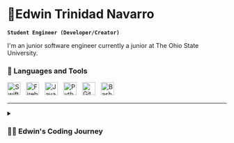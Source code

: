 # 🩻Edwin Trinidad Navarro

**`Student Engineer (Developer/Creator)`**

I'm an junior software engineer currently a junior at The Ohio State University. 

### 🧰 Languages and Tools

<img align="left" alt="Swift" width="30px" style="padding-right:10px;" src="https://cdn.jsdelivr.net/gh/devicons/devicon@latest/icons/swift/swift-original.svg" />
<img align="left" alt="Firebase" width="30px" style="padding-right:10px;" src="https://cdn.jsdelivr.net/gh/devicons/devicon@latest/icons/firebase/firebase-original.svg" />
<img align="left" alt="Java" width="30px" style="padding-right:10px;" src="https://cdn.jsdelivr.net/gh/devicons/devicon/icons/java/java-original.svg"/>
<img align="left" alt="Python" width="30px" style="padding-right:10px;" src="https://cdn.jsdelivr.net/gh/devicons/devicon/icons/python/python-plain.svg" />
<img align="left" alt="GitHub" width="30px" style="padding-right:10px;" src="https://cdn.jsdelivr.net/gh/devicons/devicon/icons/github/github-original.svg" />
<img align="left" alt="Bash" width="30px" style="padding-right:10px;" src="https://cdn.jsdelivr.net/gh/devicons/devicon/icons/bash/bash-original.svg" />


<br />
<br />

---

<details>
 <summary><h3>👨‍💻 Edwin's Coding Journey</h3></summary>
   I started my coding journey as a junior in high school when I was accepted into the Mobile Applications Development program at the South-Western Career Academy. There, I developed a love for coding and solving problems. 

   Now, I am a junior at The Ohio State University, studying Computer Science. I want to document my progress throughout the year and showcase my current projects.
</details>
